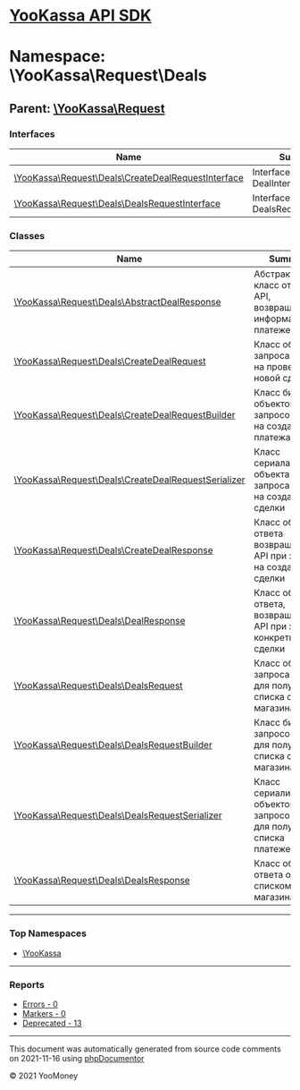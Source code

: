 # [YooKassa API SDK](../home.md)

# Namespace: \YooKassa\Request\Deals

## Parent: [\YooKassa\Request](../namespaces/yookassa-request.md)

### Interfaces

| Name | Summary |
| ---- | ------- |
| [\YooKassa\Request\Deals\CreateDealRequestInterface](../classes/YooKassa-Request-Deals-CreateDealRequestInterface.md) | Interface DealInterface |
| [\YooKassa\Request\Deals\DealsRequestInterface](../classes/YooKassa-Request-Deals-DealsRequestInterface.md) | Interface DealsRequestInterface |

### Classes

| Name | Summary |
| ---- | ------- |
| [\YooKassa\Request\Deals\AbstractDealResponse](../classes/YooKassa-Request-Deals-AbstractDealResponse.md) | Абстрактный класс ответа от API, возвращающего информацию о платеже |
| [\YooKassa\Request\Deals\CreateDealRequest](../classes/YooKassa-Request-Deals-CreateDealRequest.md) | Класс объекта запроса к API на проведение новой сделки |
| [\YooKassa\Request\Deals\CreateDealRequestBuilder](../classes/YooKassa-Request-Deals-CreateDealRequestBuilder.md) | Класс билдера объектов запросов к API на создание платежа |
| [\YooKassa\Request\Deals\CreateDealRequestSerializer](../classes/YooKassa-Request-Deals-CreateDealRequestSerializer.md) | Класс сериалайзера объекта запроса к API на создание сделки |
| [\YooKassa\Request\Deals\CreateDealResponse](../classes/YooKassa-Request-Deals-CreateDealResponse.md) | Класс объекта ответа возвращаемого API при запросе на создание сделки |
| [\YooKassa\Request\Deals\DealResponse](../classes/YooKassa-Request-Deals-DealResponse.md) | Класс объекта ответа, возвращаемого API при запросе конкретной сделки |
| [\YooKassa\Request\Deals\DealsRequest](../classes/YooKassa-Request-Deals-DealsRequest.md) | Класс объекта запроса к API для получения списка сделок магазина |
| [\YooKassa\Request\Deals\DealsRequestBuilder](../classes/YooKassa-Request-Deals-DealsRequestBuilder.md) | Класс билдера запросов к API для получения списка сделок магазина |
| [\YooKassa\Request\Deals\DealsRequestSerializer](../classes/YooKassa-Request-Deals-DealsRequestSerializer.md) | Класс сериализатора объектов запросов к API для получения списка платежей |
| [\YooKassa\Request\Deals\DealsResponse](../classes/YooKassa-Request-Deals-DealsResponse.md) | Класс объекта ответа от API со списком сделок магазина |

---

### Top Namespaces

* [\YooKassa](../namespaces/yookassa.md)

---

### Reports
* [Errors - 0](../reports/errors.md)
* [Markers - 0](../reports/markers.md)
* [Deprecated - 13](../reports/deprecated.md)

---

This document was automatically generated from source code comments on 2021-11-16 using [phpDocumentor](http://www.phpdoc.org/)

&copy; 2021 YooMoney